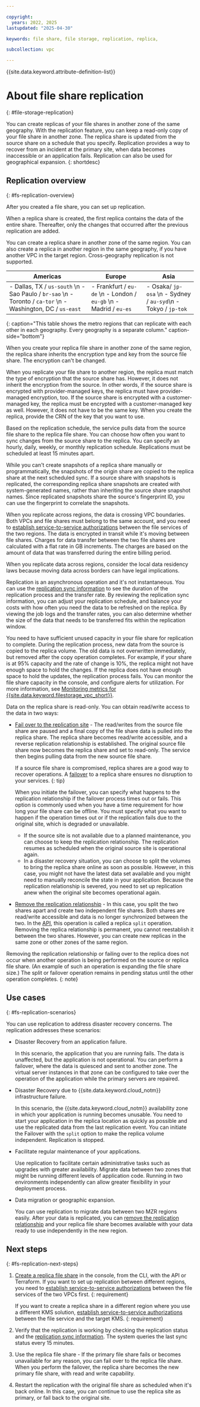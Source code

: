 ```yaml
---

copyright:
  years: 2022, 2025
lastupdated: "2025-04-30"

keywords: file share, file storage, replication, replica, 

subcollection: vpc

---
```


{{site.data.keyword.attribute-definition-list}}

# About file share replication
{: #file-storage-replication}

You can create replicas of your file shares in another zone of the same geography. With the replication feature, you can keep a read-only copy of your file share in another zone. The replica share is updated from the source share on a schedule that you specify. Replication provides a way to recover from an incident at the primary site, when data becomes inaccessible or an application fails. Replication can also be used for geographical expansion.
{: shortdesc}

## Replication overview
{: #fs-replication-overview}

After you created a file share, you can set up replication. 

When a replica share is created, the first replica contains the data of the entire share. Thereafter, only the changes that occurred after the previous replication are added.

You can create a replica share in another zone of the same region. You can also create a replica in another region in the same geography, if you have another VPC in the target region. Cross-geography replication is not supported.

| Americas | Europe  | Asia  |
|----------|---------|-------|
| - Dallas, TX / `us-south` \n - Sao Paulo / `br-sao` \n - Toronto / `ca-tor` \n - Washington, DC / `us-east` |  - Frankfurt / `eu-de` \n - London / `eu-gb` \n - Madrid / `eu-es`| - Osaka/ `jp-osa` \n - Sydney / `au-syd`\n - Tokyo / `jp-tok` |
{: caption="This table shows the metro regions that can replicate with each other in each geography. Every geography is a separate column." caption-side="bottom"}

When you create your replica file share in another zone of the same region, the replica share inherits the encryption type and key from the source file share. The encryption can't be changed.

When you replicate your file share to another region, the replica must match the type of encryption that the source share has. However, it does not inherit the encryption from the source. In other words, if the source share is encrypted with provider-managed keys, the replica must have provider-managed encryption, too. If the source share is encrypted with a customer-managed key, the replica must be encrypted with a customer-managed key as well. However, it does not have to be the same key. When you create the replica, provide the CRN of the key that you want to use.

Based on the replication schedule, the service pulls data from the source file share to the replica file share. You can choose how often you want to sync changes from the source share to the replica. You can specify an hourly, daily, weekly, or monthly replication schedule. Replications must be scheduled at least 15 minutes apart.

While you can't create snapshots of a replica share manually or programmatically, the snapshots of the origin share are copied to the replica share at the next scheduled sync. If a source share with snapshots is replicated, the corresponding replica share snapshots are created with system-generated names, rather than inheriting the source share snapshot names. Since replicated snapshots share the source's fingerprint ID, you can use the fingerprint to correlate the snapshots.

When you replicate across regions, the data is crossing VPC boundaries. Both VPCs and file shares must belong to the same account, and you need to [establish service-to-service authorizations](/docs/vpc?topic=vpc-file-s2s-auth) between the file services of the two regions. The data is encrypted in transit while it's moving between file shares. Charges for data transfer between the two file shares are calculated with a flat rate in GB increments. The charges are based on the amount of data that was transferred during the entire billing period.

When you replicate data across regions, consider the local data residency laws because moving data across borders can have legal implications.

Replication is an asynchronous operation and it's not instantaneous. You can use the [replication sync information](/docs/vpc?topic=vpc-file-storage-manage-replication#fs-repl-syncinfo) to see the duration of the replication process and the transfer rate. By reviewing the replication sync information, you can adjust your replication schedule, and balance your costs with how often you need the data to be refreshed on the replica. By viewing the job logs and the transfer rates, you can also determine whether the size of the data that needs to be transferred fits within the replication window.

You need to have sufficient unused capacity in your file share for replication to complete. During the replication process, new data from the source is copied to the replica volume. The old data is not overwritten immediately, but removed after the copy operation completes. For example, if your share is at 95% capacity and the rate of change is 10%, the replica might not have enough space to hold the changes. If the replica does not have enough space to hold the updates, the replication process fails. You can monitor the file share capacity in the console, and configure alerts for utilization. For more information, see [Monitoring metrics for {{site.data.keyword.filestorage_vpc_short}}](/docs/vpc?topic=vpc-fs-vpc-monitoring-sysdig).

Data on the replica share is read-only. You can obtain read/write access to the data in two ways:

* [Fail over to the replication site](/docs/vpc?topic=vpc-file-storage-failover&interface=ui) - The read/writes from the source file share are paused and a final copy of the file share data is pulled into the replica share. The replica share becomes read/write accessible, and a reverse replication relationship is established. The original source file share now becomes the replica share and set to read-only. The service then begins pulling data from the new source file share.

   If a source file share is compromised, replica shares are a good way to recover operations. A [failover](/docs/vpc?topic=vpc-file-storage-failover) to a replica share ensures no disruption to your services.
   {: tip}

   When you initiate the failover, you can specify what happens to the replication relationship if the failover process times out or fails. This option is commonly used when you have a time requirement for how long your file share can be offline. You must specify what you want to happen if the operation times out or if the replication fails due to the original site, which is degraded or unavailable.

   - If the source site is not available due to a planned maintenance, you can choose to keep the replication relationship. The replication resumes as scheduled when the original source site is operational again.
   - In a disaster recovery situation, you can choose to split the volumes to bring the replica share online as soon as possible. However, in this case, you might not have the latest data set available and you might need to manually reconcile the state in your application. Because the replication relationship is severed, you need to set up replication anew when the original site becomes operational again.

* [Remove the replication relationship](/docs/vpc?topic=vpc-file-storage-manage-replication) - In this case, you split the two shares apart and create two independent file shares. Both shares are read/write accessible and data is no longer synchronized between the two. In the [API](/docs/vpc?topic=vpc-file-storage-failover&interface=ui#fs-failover-concepts), this operation is called a replica `split` operation. Removing the replica relationship is permanent, you cannot reestablish it between the two shares. However, you can create new replicas in the same zone or other zones of the same region.

Removing the replication relationship or failing over to the replica does not occur when another operation is being performed on the source or replica file share. (An example of such an operation is expanding the file share size.) The split or failover operation remains in pending status until the other operation completes.
{: note}

## Use cases
{: #fs-replication-scenarios}

You can use replication to address disaster recovery concerns. The replication addresses these scenarios:

* Disaster Recovery from an application failure.

   In this scenario, the application that you are running fails. The data is unaffected, but the application is not operational. You can perform a failover, where the data is quiesced and sent to another zone. The virtual server instances in that zone can be configured to take over the operation of the application while the primary servers are repaired.

* Disaster Recovery due to {{site.data.keyword.cloud_notm}} infrastructure failure.

   In this scenario, the {{site.data.keyword.cloud_notm}} availability zone in which your application is running becomes unusable. You need to start your application in the replica location as quickly as possible and use the replicated data from the last replication event. You can initiate the Failover with the `split` option to make the replica volume independent. Replication is stopped.

* Facilitate regular maintenance of your applications.

   Use replication to facilitate certain administrative tasks such as upgrades with greater availability. Migrate data between two zones that might be running different levels of application code. Running in two environments independently can allow greater flexibility in your deployment process.

* Data migration or geographic expansion.
 
   You can use replication to migrate data between two MZR regions easily. After your data is replicated, you can [remove the replication relationship](/docs/vpc?topic=vpc-file-storage-manage-replication#fs-remove-replication) and your replica file share becomes available with your data ready to use independently in the new region.

## Next steps
{: #fs-replication-next-steps}

1. [Create a replica file share](/docs/vpc?topic=vpc-file-storage-create-replication) in the console, from the CLI, with the API or Terraform. 
   If you want to set up replication between different regions, you need to [establish service-to-service authorizations](/docs/vpc?topic=vpc-file-s2s-auth) between the file services of the two VPCs first. 
   {: requirement}

   If you want to create a replica share in a different region where you use a different KMS solution, [establish service-to-service authorizations](/docs/vpc?topic=vpc-file-s2s-auth) between the file service and the target KMS.
   {: requirement}

2. Verify that the replication is working by checking the replication status and the [replication sync information](/docs/vpc?topic=vpc-file-storage-manage-replication#fs-repl-syncinfo). The system queries the last sync status every 15 minutes.
3. Use the replica file share - If the primary file share fails or becomes unavailable for any reason, you can fail over to the replica file share. When you perform the failover, the replica share becomes the new primary file share, with read and write capability.
   
4. Restart the replication with the original file share as scheduled when it's back online. In this case, you can continue to use the replica site as primary, or fail back to the original site.
